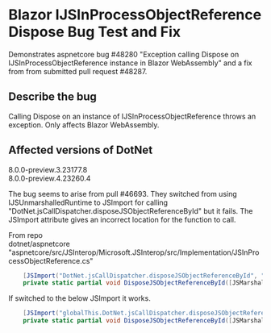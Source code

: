 # Blazor IJSInProcessObjectReference Dispose Bug Test and Fix

Demonstrates aspnetcore bug #48280 "Exception calling Dispose on IJSInProcessObjectReference instance in Blazor WebAssembly" and a fix from from submitted pull request #48287.

## Describe the bug

Calling Dispose on an instance of IJSInProcessObjectReference throws an exception. Only affects Blazor WebAssembly.

## Affected versions of DotNet
8.0.0-preview.3.23177.8  
8.0.0-preview.4.23260.4


The bug seems to arise from pull #46693. They switched from using IJSUnmarshalledRuntime to JSImport for calling "DotNet.jsCallDispatcher.disposeJSObjectReferenceById" but it fails. The JSImport attribute gives an incorrect location for the function to call.

From repo  
dotnet/aspnetcore   
"aspnetcore/src/JSInterop/Microsoft.JSInterop/src/Implementation/JSInProcessObjectReference.cs"  

```cs
    [JSImport("DotNet.jsCallDispatcher.disposeJSObjectReferenceById", "blazor-internal")]
    private static partial void DisposeJSObjectReferenceById([JSMarshalAs<JSType.Number>] long id);
```

If switched to the below JSImport it works.
```cs
    [JSImport("globalThis.DotNet.jsCallDispatcher.disposeJSObjectReferenceById")]
    private static partial void DisposeJSObjectReferenceById([JSMarshalAs<JSType.Number>] long id);
```

